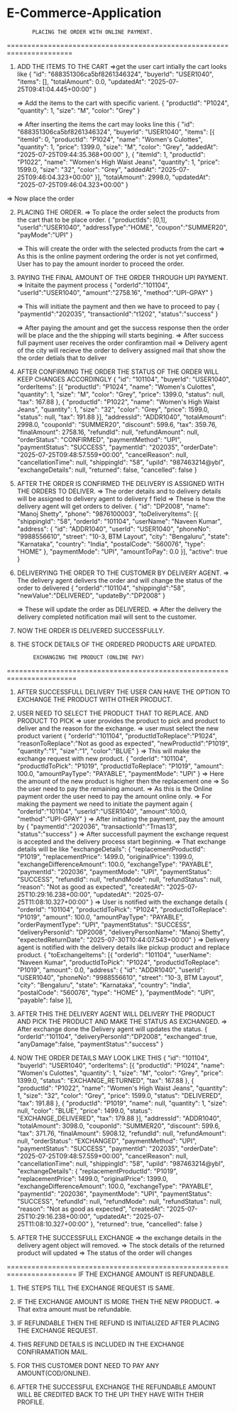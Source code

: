 # E-Commerce-Application
			PLACING THE ORDER WITH ONLINE PAYMENT.
======================================================================

1. ADD THE ITEMS TO THE CART
   =>get the user cart
   intially the cart looks like
   {
   "id": "688351306ca5bf8261346324",
   "buyerId": "USER1040",
   "items": [],
   "totalAmount": 0.0,
   "updatedAt": "2025-07-25T09:41:04.445+00:00"
   }

   => Add the items to the cart with specific varient.
   {
   "productId": "P1024",
   "quantity": 1,
   "size": "M",
   "color": "Grey"
   }

   => After inserting the items the cart may looks line this
   {
   "id": "688351306ca5bf8261346324",
   "buyerId": "USER1040",
   "items": [{
   "itemId": 0,
   "productId": "P1024",
   "name": "Women's Culottes",
   "quantity": 1,
   "price": 1399.0,
   "size": "M",
   "color": "Grey",
   "addedAt": "2025-07-25T09:44:35.368+00:00"
   }, {
   "itemId": 1,
   "productId": "P1022",
   "name": "Women's High Waist Jeans",
   "quantity": 1,
   "price": 1599.0,
   "size": "32",
   "color": "Grey",
   "addedAt": "2025-07-25T09:46:04.323+00:00"
   }],
   "totalAmount": 2998.0,
   "updatedAt": "2025-07-25T09:46:04.323+00:00"
   }

=> Now place the order


2. PLACING THE ORDER.
   => To place the order select the products from the cart that to be place order.
   {
   "productIds": [0,1],
   "userId":"USER1040",
   "addressType":"HOME",
   "coupon":"SUMMER20",
   "payMode":"UPI"
   }

   => This will create the order with the selected products from the cart
   => As this is the online payment ordering the order is not yet confirmed, User has to pay the 	     amount inorder to proceed the order.

3. PAYING THE FINAL AMOUNT OF THE ORDER THROUGH UPI PAYMENT.
   => Initaite the payment process
   {
   "orderId":"101104",
   "userId":"USER1040",
   "amount":"2758.16",
   "method":"UPI-GPAY"
   }

   => This will initiate the payment and then we have to proceed to pay
   {
   "paymentId":"202035",
   "transactionId":"t1202",
   "status":"success"
   }

   => After paying the amount and get the success response then the order will be place and the 	     the shipping will starts begining.
   => After success full payment user receives the order confiramtion mail
   => Delivery agent of the city will recieve the order to delivery assigned mail that show the
   the order detials that to deliver

4. AFTER CONFIRMING THE ORDER THE STATUS OF THE ORDER WILL KEEP      CHANGES ACCORDINGLY
   {
   "id": "101104",
   "buyerId": "USER1040",
   "orderItems": [{
   "productId": "P1024",
   "name": "Women's Culottes",
   "quantity": 1,
   "size": "M",
   "color": "Grey",
   "price": 1399.0,
   "status": null,
   "tax": 167.88
   }, {
   "productId": "P1022",
   "name": "Women's High Waist Jeans",
   "quantity": 1,
   "size": "32",
   "color": "Grey",
   "price": 1599.0,
   "status": null,
   "tax": 191.88
   }],
   "addressId": "ADDR1040",
   "totalAmount": 2998.0,
   "couponId": "SUMMER20",
   "discount": 599.6,
   "tax": 359.76,
   "finalAmount": 2758.16,
   "refundId": null,
   "refundAmount": null,
   "orderStatus": "CONFIRMED",
   "paymentMethod": "UPI",
   "paymentStatus": "SUCCESS",
   "paymentId": "202035",
   "orderDate": "2025-07-25T09:48:57.559+00:00",
   "cancelReason": null,
   "cancellationTime": null,
   "shippingId": "58",
   "upiId": "987463214@ybl",
   "exchangeDetails": null,
   "returned": false,
   "cancelled": false
   }


5. AFTER THE ORDER IS CONFIRMED THE DELIVERY IS ASSIGNED WITH THE ORDERS TO DELIVER.
   => The order details and to delivery details will be assigned to delivery agent to delivery f	     field
   => These is how the delivery agent will get orders to deliver.
   {
   "id": "DP2008",
   "name": "Manoj Shetty",
   "phone": "9876100003",
   "toDeliveryItems": [{
   "shippingId": "58",
   "orderId": "101104",
   "userName": "Naveen Kumar",
   "address": {
   "id": "ADDR1040",
   "userId": "USER1040",
   "phoneNo": "9988556610",
   "street": "10-3, BTM Layout",
   "city": "Bengaluru",
   "state": "Karnataka",
   "country": "India",
   "postalCode": "560076",
   "type": "HOME"
   },
   "paymentMode": "UPI",
   "amountToPay": 0.0
   }],
   "active": true
   }



6. DELIVERYING THE ORDER TO THE CUSTOMER BY DELIVERY AGENT.
   => The delivery agent delivers the order and will change the status of the order to delivered
   {
   "orderId":"101104",
   "shippingId":"58",
   "newValue":"DELIVERED",
   "updateBy":"DP2008"
   }

   => These will update the order as DELIVERED.
   => After the delivery the delivery completed notification mail will sent to the customer.

7. NOW THE ORDER IS DELIVERED SUCCESSFULLY.
8. THE STOCK DETAILS OF THE ORDERED PRODUCTS ARE UPDATED.





			EXCHANGING THE PRODUCT (ONLINE PAY)
=======================================================================

1. AFTER SUCCESSFULL DELIVERY THE USER CAN HAVE THE OPTION TO EXCHANGE THE PRODUCT WITH OTHER PRODUCT.

2. USER NEED TO SELECT THE PRODUCT THAT TO REPLACE.  AND PRODUCT TO PICK
   => user provides the product to pick and product to deliver and the reason for the exchange.
   => user must select the new product varient
   {
   "orderId":"101104",
   "productIdToReplace":"P1024",
   "reasonToReplace":"Not as good as expected",
   "newProductId":"P1019",
   "quantity":"1",
   "size":"1",
   "color":"BLUE"
   }
   => This will make the exchange request with new product.
   {
   "orderId": "101104",
   "productIdToPick": "P1019",
   "productIdToReplace": "P1019",
   "amount": 100.0,
   "amountPayType": "PAYABLE",
   "paymentMode": "UPI"
   }
   => Here the amount of the new product is higher then the replacement one
   => So the user need to pay the remaining amount.
   => As this is the Online payment order the user need to pay the amount online only.
   => For making the payment we need to initiate the payment again
   {
   "orderId":"101104",
   "userId":"USER1040",
   "amount":100.0,
   "method":"UPI-GPAY"
   }
   => After initiating the payment, pay the amount by
   {
   "paymentId":"202036",
   "transactionId":"Trnas13",
   "status":"success"
   }
   => After successfull payment the exchange request is accepted and the delivery process start 	     beginning.
   => That exchange details will be like
   "exchangeDetails": {
   "replacementProductId": "P1019",
   "replacementPrice": 1499.0,
   "originalPrice": 1399.0,
   "exchangeDifferenceAmount": 100.0,
   "exchangeType": "PAYABLE",
   "paymentId": "202036",
   "paymentMode": "UPI",
   "paymentStatus": "SUCCESS",
   "refundId": null,
   "refundMode": null,
   "refundStatus": null,
   "reason": "Not as good as expected",
   "createdAt": "2025-07-25T10:29:16.238+00:00",
   "updatedAt": "2025-07-25T11:08:10.327+00:00"
   }
   => User is notified with the exchange details
   {
   "orderId": "101104",
   "productIdToPick": "P1024",
   "productIdToReplace": "P1019",
   "amount": 100.0,
   "amountPayType": "PAYABLE",
   "orderPaymentType": "UPI",
   "paymentStatus": "SUCCESS",
   "deliveryPersonId": "DP2008",
   "deliveryPersonName": "Manoj Shetty",
   "expectedReturnDate": "2025-07-30T10:44:07.543+00:00"
   }
   => Delivery agent is notified with the delivery details like pickup product and replace 	  	      product.
   {
   "toExchangeItems": [{
   "orderId": "101104",
   "userName": "Naveen Kumar",
   "productIdToPick": "P1024",
   "productIdToReplace": "P1019",
   "amount": 0.0,
   "address": {
   "id": "ADDR1040",
   "userId": "USER1040",
   "phoneNo": "9988556610",
   "street": "10-3, BTM Layout",
   "city": "Bengaluru",
   "state": "Karnataka",
   "country": "India",
   "postalCode": "560076",
   "type": "HOME"
   },
   "paymentMode": "UPI",
   "payable": false
   }],


3. AFTER THIS THE DELIVERY AGENT WILL DELIVERY THE PRODUCT AND PICK THE PRODUCT AND MAKE THE STATUS AS EXCHANGED.
   => After exchange done the Delivery agent  will updates the status.
   {
   "orderId":"101104",
   "deliveryPersonId":"DP2008",
   "exchanged":true,
   "anyDamage":false,
   "paymentStatus":"success"
   }

4. NOW THE ORDER DETAILS MAY LOOK LIKE THIS
   {
   "id": "101104",
   "buyerId": "USER1040",
   "orderItems": [{
   "productId": "P1024",
   "name": "Women's Culottes",
   "quantity": 1,
   "size": "M",
   "color": "Grey",
   "price": 1399.0,
   "status": "EXCHANGE_RETURNED",
   "tax": 167.88
   }, {
   "productId": "P1022",
   "name": "Women's High Waist Jeans",
   "quantity": 1,
   "size": "32",
   "color": "Grey",
   "price": 1599.0,
   "status": "DELIVERED",
   "tax": 191.88
   }, {
   "productId": "P1019",
   "name": null,
   "quantity": 1,
   "size": null,
   "color": "BLUE",
   "price": 1499.0,
   "status": "EXCHANGE_DELIVERED",
   "tax": 179.88
   }],
   "addressId": "ADDR1040",
   "totalAmount": 3098.0,
   "couponId": "SUMMER20",
   "discount": 599.6,
   "tax": 371.76,
   "finalAmount": 5908.12,
   "refundId": null,
   "refundAmount": null,
   "orderStatus": “EXCHANGED",
   "paymentMethod": "UPI",
   "paymentStatus": "SUCCESS",
   "paymentId": "202035",
   "orderDate": "2025-07-25T09:48:57.559+00:00",
   "cancelReason": null,
   "cancellationTime": null,
   "shippingId": "58",
   "upiId": "987463214@ybl",
   "exchangeDetails": {
   "replacementProductId": "P1019",
   "replacementPrice": 1499.0,
   "originalPrice": 1399.0,
   "exchangeDifferenceAmount": 100.0,
   "exchangeType": "PAYABLE",
   "paymentId": "202036",
   "paymentMode": "UPI",
   "paymentStatus": "SUCCESS",
   "refundId": null,
   "refundMode": null,
   "refundStatus": null,
   "reason": "Not as good as expected",
   "createdAt": "2025-07-25T10:29:16.238+00:00",
   "updatedAt": "2025-07-25T11:08:10.327+00:00"
   },
   "returned": true,
   "cancelled": false
   }

5. AFTER THE SUCCESSFULL EXCHANGE
   => the exchange details in the delivery agent object will removed.
   => The stock details of the returned product will updated
   => The status of the order will changes



=======================================================================
IF THE EXCHANGE AMOUNT IS REFUNDABLE.

1.  THE STEPS TILL THE EXCHANGE REQUEST IS SAME.

2.  IF THE EXCHANGE AMOUNT IS MORE THEN THE NEW PRODUCT.
    => That extra amount must be refundable.

3.  IF REFUNDABLE THEN THE REFUND IS INITIALIZED AFTER PLACING THE EXCHANGE REQUEST.

4.  THIS REFUND DETAILS IS INCLUDED IN THE EXCHANGE CONFIRAMATION MAIL.

5.  FOR THIS CUSTOMER DONT NEED TO PAY ANY AMOUNT(COD/ONLINE).

6. AFTER THE SUCCESSFUL EXCHANGE THE REFUNDABLE AMOUNT WILL BE CREDITED BACK TO THE UPI THEY HAVE WITH THEIR PROFILE.
